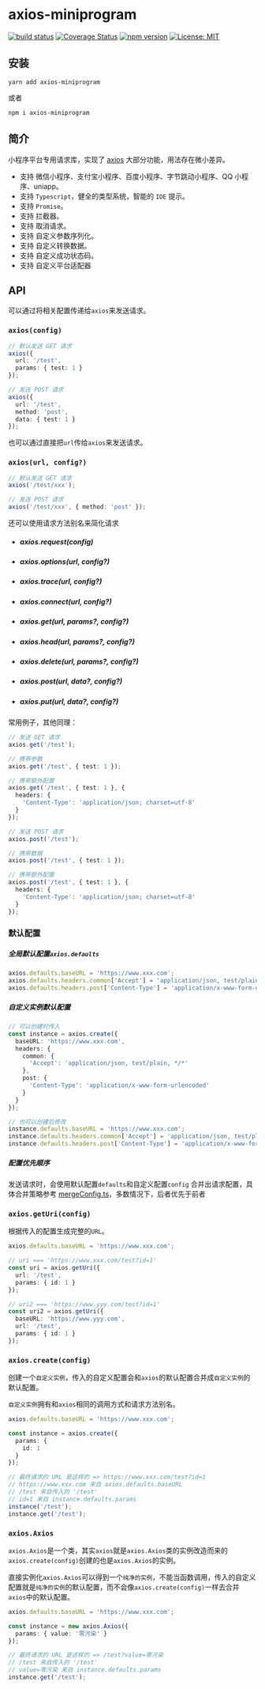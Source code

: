 # axios-miniprogram

[![build status](https://travis-ci.com/early-autumn/axios-miniprogram.svg?branch=master)](https://travis-ci.org/early-autumn/axios-miniprogram)
[![Coverage Status](https://coveralls.io/repos/github/early-autumn/axios-miniprogram/badge.svg?branch=master)](https://coveralls.io/github/early-autumn/axios-miniprogram?branch=master)
[![npm version](https://badge.fury.io/js/axios-miniprogram.svg)](https://badge.fury.io/js/axios-miniprogram)
[![License: MIT](https://img.shields.io/badge/License-MIT-brightgreen.svg)](https://opensource.org/licenses/MIT)

## 安装

`
yarn add axios-miniprogram
`

或者

`
npm i axios-miniprogram
`

## 简介

小程序平台专用请求库，实现了 [axios](https://github.com/axios/axios) 大部分功能，用法存在微小差异。

* 支持 微信小程序、支付宝小程序、百度小程序、字节跳动小程序、QQ 小程序、uniapp。
* 支持 `Typescript`，健全的类型系统，智能的 `IDE` 提示。
* 支持 `Promise`。
* 支持 拦截器。
* 支持 取消请求。
* 支持 自定义参数序列化。
* 支持 自定义转换数据。
* 支持 自定义成功状态码。
* 支持 自定义平台适配器

## API

可以通过将相关配置传递给`axios`来发送请求。

### `axios(config)`

```typescript
// 默认发送 GET 请求
axios({
  url: '/test',
  params: { test: 1 }
});

// 发送 POST 请求
axios({
  url: '/test',
  method: 'post',
  data: { test: 1 }
});
```

也可以通过直接把`url`传给`axios`来发送请求。

### `axios(url, config?)`

```typescript
// 默认发送 GET 请求
axios('/test/xxx');

// 发送 POST 请求
axios('/test/xxx', { method: 'post' });
```

还可以使用请求方法别名来简化请求

* ##### axios.request(config)
* ##### axios.options(url, config?)
* ##### axios.trace(url, config?)
* ##### axios.connect(url, config?) 
* ##### axios.get(url, params?, config?)
* ##### axios.head(url, params?, config?)
* ##### axios.delete(url, params?, config?)
* ##### axios.post(url, data?, config?)
* ##### axios.put(url, data?, config?)

常用例子，其他同理：

```typescript
// 发送 GET 请求
axios.get('/test');

// 携带参数
axios.get('/test', { test: 1 });

// 携带额外配置
axios.get('/test', { test: 1 }, { 
  headers: {
    'Content-Type': 'application/json; charset=utf-8'
  }
});

// 发送 POST 请求
axios.post('/test');

// 携带数据
axios.post('/test', { test: 1 });

// 携带额外配置
axios.post('/test', { test: 1 }, { 
  headers: {
    'Content-Type': 'application/json; charset=utf-8'
  }
});
```

### 默认配置

##### 全局默认配置`axios.defaults`

```typescript
axios.defaults.baseURL = 'https://www.xxx.com';
axios.defaults.headers.common['Accept'] = 'application/json, test/plain, */*';
axios.defaults.headers.post['Content-Type'] = 'application/x-www-form-urlencoded';
```

##### 自定义实例默认配置

```typescript
// 可以创建时传入
const instance = axios.create({
  baseURL: 'https://www.xxx.com',
  headers: {
    common: {
      'Accept': 'application/json, test/plain, */*'
    },
    post: {
      'Content-Type': 'application/x-www-form-urlencoded'
    }
  }
});

// 也可以创建后修改
instance.defaults.baseURL = 'https://www.xxx.com';
instance.defaults.headers.common['Accept'] = 'application/json, test/plain, */*';
instance.defaults.headers.post['Content-Type'] = 'application/x-www-form-urlencoded';
```

##### 配置优先顺序

发送请求时，会使用默认配置`defaults`和自定义配置`config` 合并出请求配置，具体合并策略参考 [mergeConfig.ts](https://github.com/early-autumn/axios-miniprogram/blob/master/src/helper/mergeConfig.ts)，多数情况下，后者优先于前者



### `axios.getUri(config)`

根据传入的配置生成完整的`URL`。

```typescript
axios.defaults.baseURL = 'https://www.xxx.com';

// uri === 'https://www.xxx.com/test?id=1'
const uri = axios.getUri({
  url: '/test',
  params: { id: 1 }
});

// uri2 === 'https://www.yyy.com/test?id=1'
const uri2 = axios.getUri({
  baseURL: 'https://www.yyy.com',
  url: '/test',
  params: { id: 1 }
});
```

### `axios.create(config)`

创建一个`自定义实例`，传入的自定义配置会和`axios`的默认配置合并成`自定义实例`的默认配置。

`自定义实例`拥有和`axios`相同的调用方式和请求方法别名。

```typescript
axios.defaults.baseURL = 'https://www.xxx.com';

const instance = axios.create({
  params: {
    id: 1
  }
});

// 最终请求的 URL 是这样的 => https://www.xxx.com/test?id=1
// https://www.xxx.com 来自 axios.defaults.baseURL
// /test 来自传入的 '/test'
// id=1 来自 instance.defaults.params
instance('/test');
instance.get('/test');
```

### `axios.Axios`

`axios.Axios`是一个类，其实`axios`就是`axios.Axios`类的实例改造而来的`axios.create(config)`创建的也是`axios.Axios`的实例。

直接实例化`axios.Axios`可以得到一个`纯净的实例`，不能当函数调用，传入的自定义配置就是`纯净的实例`的默认配置，而不会像`axios.create(config)`一样去合并`axios`中的默认配置。

```typescript
axios.defaults.baseURL = 'https://www.xxx.com';

const instance = new axios.Axios({ 
  params: { value: '零污染' }
});

// 最终请求的 URL 是这样的 => /test?value=零污染
// /test 来自传入的 '/test'
// value=零污染 来自 instance.defaults.params
instance.get('/test');
```